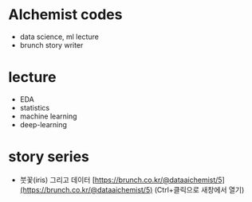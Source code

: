 # AIchemist codes
   - data science, ml lecture
   - brunch story writer

# lecture
 - EDA
 - statistics
 - machine learning
 - deep-learning

# story series
- 붓꽃(iris) 그리고 데이터
  [https://brunch.co.kr/@dataaichemist/5](https://brunch.co.kr/@dataaichemist/5) (Ctrl+클릭으로 새창에서 열기)